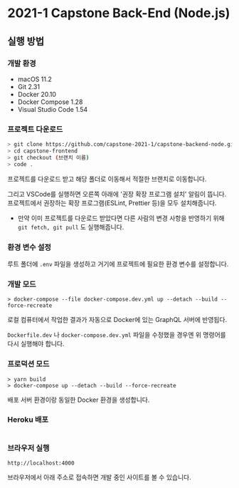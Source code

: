# 2021-1 Capstone Back-End (Node.js)

## 실행 방법

### 개발 환경

- macOS 11.2
- Git 2.31
- Docker 20.10
- Docker Compose 1.28
- Visual Studio Code 1.54

### 프로젝트 다운로드

```bash
> git clone https://github.com/capstone-2021-1/capstone-backend-node.git
> cd capstone-frontend
> git checkout (브랜치 이름)
> code .
```

프로젝트를 다운로드 받고 해당 폴더로 이동해서 적절한 브랜치로 이동합니다.

그리고 VSCode를 실행하면 오른쪽 아래에 '권장 확장 프로그램 설치' 알림이 뜹니다. 프로젝트에서 권장하는 확장 프로그램(ESLint, Prettier 등)을 모두 설치해줍니다.

- 만약 이미 프로젝트를 다운로드 받았다면 다른 사람의 변경 사항을 반영하기 위해 `git fetch, git pull` 도 실행해줍니다.

### 환경 변수 설정

루트 폴더에 `.env` 파일을 생성하고 거기에 프로젝트에 필요한 환경 변수를 설정합니다.

### 개발 모드

```shell
> docker-compose --file docker-compose.dev.yml up --detach --build --force-recreate
```

로컬 컴퓨터에서 작업한 결과가 자동으로 Docker에 있는 GraphQL 서버에 반영됩다.

`Dockerfile.dev` 나 `docker-compose.dev.yml` 파일을 수정했을 경우엔 위 명령어를 다시 실행해야 합니다.

### 프로덕션 모드

```shell
> yarn build
> docker-compose up --detach --build --force-recreate
```

배포 서버 환경이랑 동일한 Docker 환경을 생성합니다.

### Heroku 배포

```shell

```

### 브라우저 실행

```
http://localhost:4000
```

브라우저에서 아래 주소로 접속하면 개발 중인 사이트를 볼 수 있습니다.
